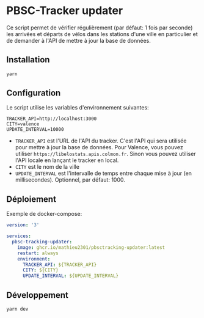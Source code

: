 # PBSC-Tracker updater

Ce script permet de vérifier régulièrement (par défaut: 1 fois par seconde) les arrivées et départs de vélos dans les stations d'une ville en particulier et de demander à l'API de mettre à jour la base de données.

## Installation

```bash
yarn
```

## Configuration

Le script utilise les variables d'environnement suivantes:

```env
TRACKER_API=http://localhost:3000
CITY=valence
UPDATE_INTERVAL=10000
```

- `TRACKER_API` est l'URL de l'API du tracker. C'est l'API qui sera utilisée pour mettre à jour la base de données. Pour Valence, vous pouvez utiliser `https://libelostats.apis.colmon.fr`. Sinon vous pouvez utiliser l'API locale en lançant le tracker en local.
- `CITY` est le nom de la ville
- `UPDATE_INTERVAL` est l'intervalle de temps entre chaque mise à jour (en millisecondes). Optionnel, par défaut: 1000.

## Déploiement

Exemple de docker-compose:

```yml
version: '3'

services:
  pbsc-tracking-updater:
    image: ghcr.io/mathieu2301/pbsctracking-updater:latest
    restart: always
    environment:
      TRACKER_API: ${TRACKER_API}
      CITY: ${CITY}
      UPDATE_INTERVAL: ${UPDATE_INTERVAL}
```

## Développement

```bash
yarn dev
```
